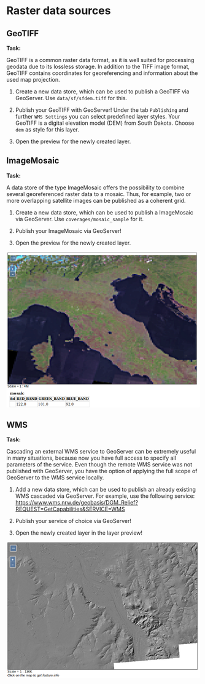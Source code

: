 # Raster data sources

## GeoTIFF

**Task:**

GeoTIFF is a common raster data format, as it is well suited for processing geodata due to its lossless storage. In addition to the TIFF image format, GeoTIFF contains coordinates for georeferencing and information about the used map projection.

1. Create a new data store, which can be used to publish a GeoTIFF via GeoServer. Use `data/sf/sfdem.tiff` for this.

2. Publish your GeoTIFF with GeoServer! Under the tab `Publishing` and further `WMS Settings` you can select predefined layer styles. Your GeoTIFF is a digital elevation model (DEM) from South Dakota.
Choose `dem` as style for this layer.

3. Open the preview for the newly created layer.

## ImageMosaic

**Task:**

A data store of the type ImageMosaic offers the possibility to combine several georeferenced raster data to a mosaic.
Thus, for example, two or more overlapping satellite images can be published as a coherent grid.

1. Create a new data store, which can be used to publish a ImageMosaic via GeoServer. Use `coverages/mosaic_sample` for it.

2. Publish your ImageMosaic via GeoServer!

3. Open the preview for the newly created layer.

![Mosaic of several satellite images.](../../assets/raster2.png)

## WMS

**Task:**

Cascading an external WMS service to GeoServer can be extremely useful in many situations, because now you have full access to specify all parameters of the service. Even though the remote WMS service was not published with GeoServer, you have the option of applying the full scope of GeoServer to the WMS service locally.

1. Add a new data store, which can be used to publish an already existing WMS cascaded via GeoServer. For example, use the following service: https://www.wms.nrw.de/geobasis/DGM_Relief?REQUEST=GetCapabilities&SERVICE=WMS

2. Publish your service of choice via GeoServer!

3. Open the newly created layer in the layer preview!

![High resolution DEM (GeoBasis NRW 2017).](../../assets/raster3.png)
